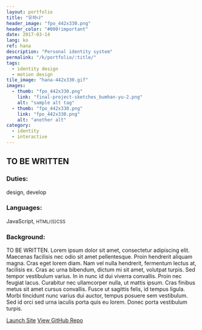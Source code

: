 ```yaml
---
layout: portfolio
title: "유하나"
header_image: "fpo_442x330.png"
header_color: "#000!important"
date: 2017-03-14
lang: ko
ref: hana
description: "Personal identity system"
permalink: "/k/portfolio/:title/"
tags:
  - identity design
  - motion design
tile_image: "hana-442x330.gif"
images:
  - thumb: "fpo_442x330.png"
    link: "final-project-sketches_bumhan-yu-2.png"
    alt: "sample alt tag"
  - thumb: "fpo_442x330.png"
    link: "fpo_442x330.png"
    alt: "another alt"
category:
  - identity
  - interactive
---
```

<section class="project-summary">
  <h1>TO BE WRITTEN</h1>
  <section class="info">
    <h3>Duties:</h3>
    <p>design, develop</p>
  </section>
  <section class="info">
    <h3>Languages:</h3>
    <p>JavaScript, <small>HTML/(S)CSS</small></p>
  </section>
  <section class="info">
    <h3>Background:</h3>
    <p>TO BE WRITTEN. Lorem ipsum dolor sit amet, consectetur adipiscing elit. Maecenas facilisis nec odio sit amet pellentesque. Proin hendrerit aliquam magna. Cras eget lorem diam. Nam vel nulla hendrerit, fermentum lectus at, facilisis ex. Cras ac urna bibendum, dictum mi sit amet, volutpat turpis. Sed tempor vestibulum varius. In in nunc id dui viverra convallis. Proin nec feugiat lacus. Curabitur nec ullamcorper nulla, ut mattis ipsum. Cras finibus metus sit amet cursus convallis. Fusce ut sagittis felis, id tempus ligula. Morbi tincidunt nunc varius dui auctor, tempus posuere sem vestibulum. Sed id orci sed urna iaculis porta quis eu lorem. Donec porta vestibulum turpis.
    </p>
  </section>
</section>
<div class="buttons">
  <span class="unselectable">
  <a href="https://borninnewyork.net/" title="Launch site" target="_blank">Launch Site</a></span>
  <span class="unselectable"><a href="https://github.com/baadaa/born-in-new-york" title="GitHub repo" target="_blank">View GitHub Repo</a></span>
</div>

